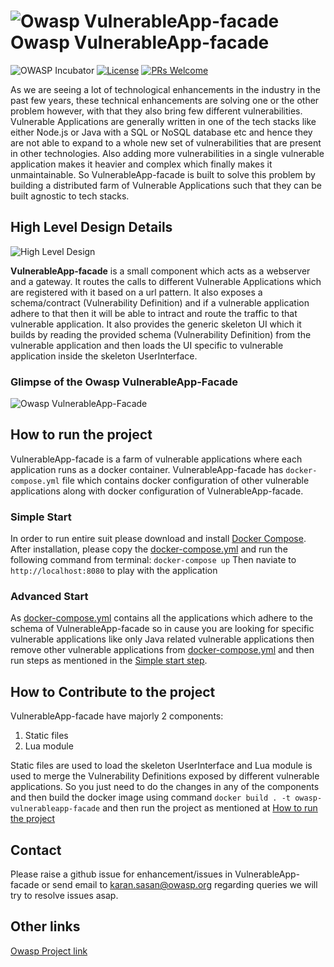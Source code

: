 #  ![Owasp VulnerableApp-facade](https://raw.githubusercontent.com/SasanLabs/VulnerableApp/master/docs/logos/Coloured/iconColoured.png)Owasp VulnerableApp-facade
![OWASP Incubator](https://img.shields.io/badge/owasp-incubator-blue.svg) [![License](https://img.shields.io/badge/License-Apache%202.0-blue.svg)](https://opensource.org/licenses/Apache-2.0) [![PRs Welcome](https://img.shields.io/badge/PRs-welcome-brightgreen.svg?style=flat-square)](http://makeapullrequest.com)

As we are seeing a lot of technological enhancements in the industry in the past few years, these technical enhancements are solving one or the other problem however, with that they also bring few different vulnerabilities. Vulnerable Applications are generally written in one of the tech stacks like either Node.js or Java with a SQL or NoSQL database etc and hence they are not able to expand to a whole new set of vulnerabilities that are present in other technologies. Also adding more vulnerabilities in a single vulnerable application makes it heavier and complex which finally makes it unmaintainable. So VulnerableApp-facade is built to solve this problem by building a distributed farm of Vulnerable Applications such that they can be built agnostic to tech stacks.

## High Level Design Details
![High Level Design](https://raw.githubusercontent.com/SasanLabs/VulnerableApp-facade/main/docs/images/VulnerableApp-facade.jpeg)

**VulnerableApp-facade** is a small component which acts as a webserver and a gateway. It routes the calls to different Vulnerable Applications which are registered with it based on a url pattern. It also exposes a schema/contract (Vulnerability Definition) and if a vulnerable application adhere to that then it will be able to intract and route the traffic to that vulnerable application. It also provides the generic skeleton UI which it builds by reading the provided schema (Vulnerability Definition) from the vulnerable application and then loads the UI specific to vulnerable application inside the skeleton UserInterface. 

### Glimpse of the Owasp VulnerableApp-Facade
![Owasp VulnerableApp-Facade](https://raw.githubusercontent.com/SasanLabs/VulnerableApp-facade/main/docs/images/gif/VulnerableApp-Facade.gif)

## How to run the project
VulnerableApp-facade is a farm of vulnerable applications where each application runs as a docker container. VulnerableApp-facade has `docker-compose.yml` file which contains docker configuration of other vulnerable applications along with docker configuration of VulnerableApp-facade. 
### Simple Start ###
In order to run entire suit please download and install [Docker Compose](https://docs.docker.com/compose/install/). After installation, please copy the [docker-compose.yml](https://github.com/SasanLabs/VulnerableApp-facade/blob/main/docker-compose.yml) and run the following command from terminal:
``` docker-compose up ```
Then naviate to ``` http://localhost:8080 ``` to play with the application

### Advanced Start ###
As [docker-compose.yml](https://github.com/SasanLabs/VulnerableApp-facade/blob/main/docker-compose.yml) contains all the applications which adhere to the schema of VulnerableApp-facade so in cause you are looking for specific vulnerable applications like only Java related vulnerable applications then remove other vulnerable applications from [docker-compose.yml](https://github.com/SasanLabs/VulnerableApp-facade/blob/main/docker-compose.yml) and then run steps as mentioned in the [Simple start step](#simple-start).

## How to Contribute to the project
VulnerableApp-facade have majorly 2 components:
1. Static files
2. Lua module

Static files are used to load the skeleton UserInterface and Lua module is used to merge the Vulnerability Definitions exposed by different vulnerable applications.
So you just need to do the changes in any of the components and then build the docker image using command ```docker build . -t owasp-vulnerableapp-facade``` and then run the project as mentioned at [How to run the project](#how-to-run-the-project) 

## Contact ##
Please raise a github issue for enhancement/issues in VulnerableApp-facade or send email to karan.sasan@owasp.org regarding queries
we will try to resolve issues asap.

## Other links ##
[Owasp Project link](https://owasp.org/www-project-vulnerableapp-facade/)
